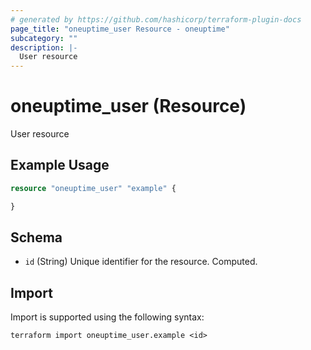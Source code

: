```yaml
---
# generated by https://github.com/hashicorp/terraform-plugin-docs
page_title: "oneuptime_user Resource - oneuptime"
subcategory: ""
description: |-
  User resource
---
```


# oneuptime_user (Resource)

User resource

## Example Usage

```terraform
resource "oneuptime_user" "example" {

}
```

## Schema

- `id` (String) Unique identifier for the resource. Computed.

## Import

Import is supported using the following syntax:

```shell
terraform import oneuptime_user.example <id>
```
